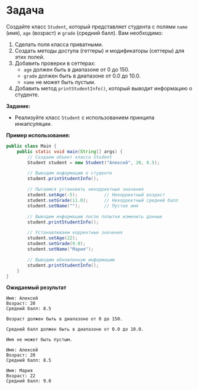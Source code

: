 # Задача

Создайте класс `Student`, который представляет студента с полями `name` (имя), `age` (возраст) и `grade` (средний балл).
Вам необходимо:

1. Сделать поля класса приватными.
2. Создать методы доступа (геттеры) и модификаторы (сеттеры) для этих полей.
3. Добавить проверки в сеттерах:
    - `age` должен быть в диапазоне от 0 до 150.
    - `grade` должен быть в диапазоне от 0.0 до 10.0.
    - `name` не может быть пустым.
4. Добавить метод `printStudentInfo()`, который выводит информацию о студенте.

**Задание:**

- Реализуйте класс `Student` с использованием принципа инкапсуляции.

**Пример использования:**

```java
public class Main {
    public static void main(String[] args) {
        // Создаем объект класса Student
        Student student = new Student("Алексей", 20, 8.5);

        // Выводим информацию о студенте
        student.printStudentInfo();

        // Пытаемся установить некорректные значения
        student.setAge(-5);          // Некорректный возраст
        student.setGrade(11.0);      // Некорректный средний балл
        student.setName("");         // Пустое имя

        // Выводим информацию после попытки изменить данные
        student.printStudentInfo();

        // Устанавливаем корректные значения
        student.setAge(22);
        student.setGrade(9.0);
        student.setName("Мария");

        // Выводим обновленную информацию
        student.printStudentInfo();
    }
}
```


**Ожидаемый результат**

```
Имя: Алексей
Возраст: 20
Средний балл: 8.5

Возраст должен быть в диапазоне от 0 до 150.

Средний балл должен быть в диапазоне от 0.0 до 10.0.

Имя не может быть пустым.

Имя: Алексей
Возраст: 20
Средний балл: 8.5

Имя: Мария
Возраст: 22
Средний балл: 9.0
```
